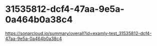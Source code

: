 # 31535812-dcf4-47aa-9e5a-0a464b0a38c4
https://sonarcloud.io/summary/overall?id=examly-test_31535812-dcf4-47aa-9e5a-0a464b0a38c4
